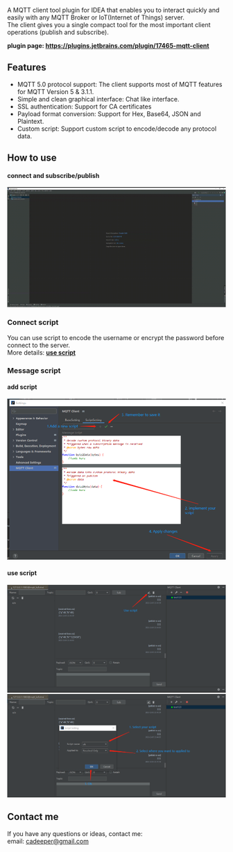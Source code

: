 A MQTT client tool plugin for IDEA that enables you to interact quickly and easily with any MQTT Broker or IoT(Internet of Things) server.  
The client gives you a single compact tool for the most important client operations (publish and subscribe).

**plugin page:  https://plugins.jetbrains.com/plugin/17465-mqtt-client**

## Features
 - MQTT 5.0 protocol support: The client supports most of MQTT features for MQTT Version 5 & 3.1.1.
 - Simple and clean graphical interface: Chat like interface.
 - SSL authentication: Support for CA certificates
 - Payload format conversion: Support for Hex, Base64, JSON and Plaintext.
 - Custom script: Support custom script to encode/decode any protocol data.

## How to use
#### connect and subscribe/publish
![sub&pub](https://github.com/cadeeper/cd-mqtt-client/blob/main/connect.gif?raw=true)

### Connect script
You can use script to encode the username or encrypt the password before connect to the server.  
More details: **[use script](https://github.com/cadeeper/cd-mqtt-client/blob/main/SCRIPT.md)**

### Message script
#### add script
![add script](https://github.com/cadeeper/cd-mqtt-client/blob/main/addscript.png?raw=true)
#### use script
![use script](https://github.com/cadeeper/cd-mqtt-client/blob/main/use.png?raw=true)
![select script](https://github.com/cadeeper/cd-mqtt-client/blob/main/select.png?raw=true)

## Contact me
If you have any questions or ideas, contact me:  
email: cadeeper@gmail.com
